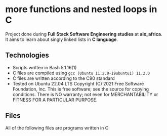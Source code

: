 # more functions and nested loops in C
Project done during **Full Stack Software Engineering studies** at **alx_africa**. It aims to learn about singly linked lists in **C language**.

## Technologies
* Scripts written in Bash 5.1.16(1)
* C files are compiled using `gcc (Ubuntu 11.2.0-19ubuntu1) 11.2.0`
* C files are written according to the C90 standard
* Tested on Ubuntu 22.04 LTS
Copyright (C) 2021 Free Software Foundation, Inc.
This is free software; see the source for copying conditions.  There is NO
warranty; not even for MERCHANTABILITY or FITNESS FOR A PARTICULAR PURPOSE.


## Files
All of the following files are programs written in C:


